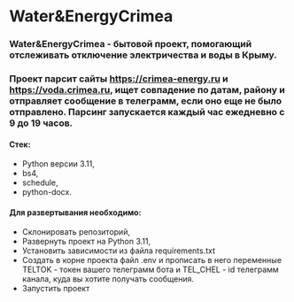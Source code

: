 # Water&EnergyCrimea
### Water&EnergyCrimea - бытовой проект, помогающий отслеживать отключение электричества и воды в Крыму. ##
### Проект парсит сайты https://crimea-energy.ru и https://voda.crimea.ru, ищет совпадение по датам, району и отправляет сообщение в телеграмм, если оно еще не было отправлено. Парсинг запускается каждый час ежедневно с 9 до 19 часов.
#### Стек: 
* Python версии 3.11,
* bs4, 
* schedule, 
* python-docx.
#### Для развертывания необходимо:
* Склонировать репозиторий,
* Развернуть проект на Python 3.11,
* Установить зависимости из файла requirements.txt
* Создать в корне проекта файл .env и прописать в него переменные TELTOK - токен вашего телеграмм бота и TEL_CHEL - id телеграмм канала, куда вы хотите получать сообщения.
* Запустить проект
